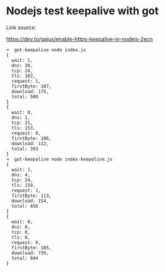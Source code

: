
# Nodejs test keepalive with got

Link source:

https://dev.to/gajus/enable-https-keepalive-in-nodejs-2ecn

```
➜  got-keepalive node index.js 
{
  wait: 1,
  dns: 30,
  tcp: 24,
  tls: 162,
  request: 1,
  firstByte: 107,
  download: 175,
  total: 500
}
{
  wait: 0,
  dns: 1,
  tcp: 21,
  tls: 153,
  request: 0,
  firstByte: 106,
  download: 112,
  total: 393
}
➜  got-keepalive node index-keepalive.js 
{
  wait: 1,
  dns: 4,
  tcp: 24,
  tls: 159,
  request: 1,
  firstByte: 113,
  download: 154,
  total: 456
}
{
  wait: 0,
  dns: 0,
  tcp: 0,
  tls: 0,
  request: 0,
  firstByte: 105,
  download: 739,
  total: 844
}
```